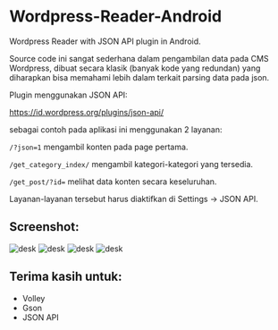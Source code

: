# Wordpress-Reader-Android
Wordpress Reader with JSON API plugin in Android.

Source code ini sangat sederhana dalam pengambilan data pada CMS Wordpress, dibuat secara klasik (banyak kode yang redundan) yang diharapkan bisa memahami lebih dalam terkait parsing data pada json.


Plugin menggunakan JSON API:

https://id.wordpress.org/plugins/json-api/

sebagai contoh pada aplikasi ini menggunakan 2 layanan:

`/?json=1` mengambil konten pada page pertama.

`/get_category_index/` mengambil kategori-kategori yang tersedia.

`/get_post/?id=` melihat data konten secara keseluruhan.

Layanan-layanan tersebut harus diaktifkan di Settings -> JSON API.

## Screenshot:
![desk](https://s19.postimg.org/ib43aqaoj/photo_2016_08_14_01_59_18.jpg)
![desk](https://s19.postimg.org/yamqua6qb/photo_2016_08_14_01_59_20.jpg)
![desk](https://s19.postimg.org/ho56l7dsj/photo_2016_08_14_01_59_25.jpg)
![desk](https://s19.postimg.org/9wogmn9n7/photo_2016_08_14_01_59_27.jpg)

## Terima kasih untuk:
- Volley
- Gson
- JSON API
